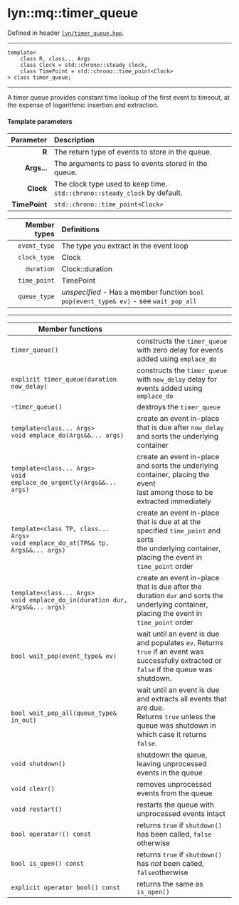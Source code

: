 # lyn::mq::timer\_queue

Defined in header [`lyn/timer_queue.hpp`](../include/lyn/timer_queue.hpp).

---
```
template<
    class R, class... Args
    class Clock = std::chrono::steady_clock,
    class TimePoint = std::chrono::time_point<Clock>
> class timer_queue;
```

---
A timer queue provides constant time lookup of the first event to timeout, at the expense of logarithmic insertion and extraction.

#### Template parameters

|Parameter|Description|
|-:|:-|
|         **R** | The return type of events to store in the queue.                              |
|   **Args...** | The arguments to pass to events stored in the queue.                          |
|     **Clock** | The clock type used to keep time. `std::chrono::steady_clock` by default.     |
| **TimePoint** | `std::chrono::time_point<Clock>`                                              |

|Member types| Definitions |
|-:|:-|
| `event_type` | The type you extract in the event loop |
| `clock_type` | Clock                                  |
| `duration`   | Clock::duration                        |
| `time_point` | TimePoint                              |
| `queue_type` | _unspecified_ - Has a member function `bool pop(event_type& ev)` - see `wait_pop_all` |

---

|Member functions | |
|-|-|
|`timer_queue()` | constructs the `timer_queue` with zero delay for events added using `emplace_do` |
|`explicit timer_queue(duration now_delay)` | constructs the `timer_queue` with `now_delay` delay for events added using<br>`emplace_do` |
|`~timer_queue()` | destroys the `timer_queue` |
|`template<class... Args>`<br>`void emplace_do(Args&&... args)`| create an event in-place that is due after `now_delay` and sorts the underlying<br>container |
|`template<class... Args>`<br>`void emplace_do_urgently(Args&&... args)`| create an event in-place and sorts the underlying container, placing the event<br>last among those to be extracted immediately |
|`template<class TP, class... Args>`<br>`void emplace_do_at(TP&& tp, Args&&... args)` | create an event in-place that is due at at the specified `time_point` and sorts<br>the underlying container, placing the event in `time_point` order |
|`template<class... Args>`<br>`void emplace_do_in(duration dur, Args&&... args)` | create an event in-place that is due after the duration `dur` and sorts the<br>underlying container, placing the event in `time_point` order |
|`bool wait_pop(event_type& ev)` | wait until an event is due and populates `ev`. Returns `true` if an event was<br>successfully extracted or `false` if the queue was shutdown. |
|`bool wait_pop_all(queue_type& in_out)` | wait until an event is due and extracts all events that are due.<br>Returns `true` unless the queue was shutdown in which case it returns `false`.|
| `void shutdown()` | shutdown the queue, leaving unprocessed events in the queue |
| `void clear()` | removes unprocessed events from the queue |
| `void restart()` | restarts the queue with unprocessed events intact |
| `bool operator!() const` | returns `true` if `shutdown()` has been called, `false` otherwise |
| `bool is_open() const` | returns `true` if `shutdown()` has _not_ been called, `false`otherwise |
| `explicit operator bool() const` | returns the same as `is_open()` |
